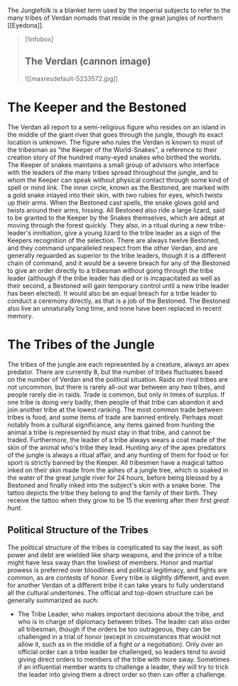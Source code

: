 The Junglefolk is a blanket term used by the imperial subjects to refer to the many tribes of Verdan nomads that reside in the great jungles of northern [[Eyedona]]. 
>[!infobox]
>## The Verdan (cannon image)
> ![[maxresdefault-5233572.jpg]]
>
# The Keeper and the Bestoned
The Verdan all report to a semi-religious figure who resides on an island in the middle of the giant river that goes through the jungle, though its exact location is unknown. The figure who rules the Verdan is known to most of the tribesman as "the Keeper of the World-Snakes", a reference to their creation story of the hundred many-eyed snakes who birthed the worlds. The Keeper of snakes maintains a small group of advisors who interface with the leaders of the many tribes spread throughout the jungle, and to whom the Keeper can speak without physical contact through some kind of spell or mind link. The inner circle, known as the Bestoned, are marked with a gold snake inlayed into their skin, with two rubies for eyes, which twists up their arms.  When the Bestoned cast spells, the snake glows gold and twists around their arms, hissing. All Bestoned also ride a large lizard, said to be granted to the Keeper by the Snakes themselves, which are adept at moving through the forest quickly. They also, in a ritual during a new tribe-leader's innitiation, give a young lizard to the tribe leader as a sign of the Keepers recognition of the selection. There are always twelve Bestoned, and they command unparalleled respect from the other Verdan, and are generally reguarded as superior to the tribe leaders, though it is a different chain of command, and it would be a severe breach for any of the Bestoned to give an order directly to a tribesman without going through the tribe leader (although if the tribe leader has died or is incapacitated as well as their second, a Bestoned will gain temporary control until a new tribe leader has been elected). It would also be an equal breach for a tribe leader to conduct a ceremony directly, as that is a job of the Bestoned. The Bestoned also live an unnaturally long time, and none have been replaced in recent memory.

# The Tribes of the Jungle
The tribes of the jungle are each represented by a creature, always an apex predator. There are currently 8, but the number of tribes fluctuates based on the number of Verdan and the political situation. Raids on rival tribes are not uncommon, but there is rarely all-out war between any two tribes, and people rarely die in raids. Trade is common, but only in times of surplus. If one tribe is doing very badly, then people of that tribe can abandon it and join another tribe at the lowest ranking. The most common trade between tribes is food, and some items of trade are banned entirely. Perhaps most notably from a cultural significance, any items gained from hunting the animal a tribe is represented by must stay in that tribe, and cannot be traded. Furthermore, the leader of a tribe always wears a coat made of the skin of the animal who's tribe they lead. Hunting any of the apex predators of the jungle is always a ritual affair, and any hunting of them for food or for sport is strictly banned by the Keeper. All tribesmen have a magical tattoo inked on their skin made from the ashes of a jungle tree, which is soaked in the water of the great jungle river for 24 hours, before being blessed by a Bestoned and finally inked into the subject's skin with a snake bone. The tattoo depicts the tribe they belong to and the family of their birth. They receive the tattoo when they grow to be 15 the evening after their first *great hunt*.
## Political Structure of the Tribes
The political structure of the tribes is complicated to say the least, as soft power and debt are wielded like sharp weapons, and the prince of a tribe might have less sway than the lowliest of members. Honor and martial prowess is preferred over bloodlines and political legitimacy, and fights are common, as are contests of honor. Every tribe is slightly different, and even for another Verdan of a different tribe it can take years to fully understand all the cultural undertones. The official and top-down structure can be generally summarized as such:
- The Tribe Leader, who makes important decisions about the tribe, and who is in charge of diplomacy between tribes. The leader can also order all tribesman, though if the orders be too outrageous, they can be challenged in a trial of honor (except in circumstances that would not allow it, such as in the middle of a fight or a negotiation). Only over an official order can a tribe leader be challenged, so leaders tend to avoid giving direct orders to members of the tribe with more sway. Sometimes if an influential member wants to challenge a leader, they will try to trick the leader into giving them a direct order so then can offer a challenge.